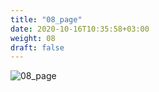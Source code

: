 ```yaml
---
title: "08_page"
date: 2020-10-16T10:35:58+03:00
weight: 08
draft: false
---
```


 ![08_page](/images/prerequisite/08_page.png)
